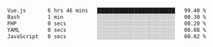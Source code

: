 <!--START_SECTION:waka-->

```txt
Vue.js       6 hrs 46 mins   █████████████████████████   99.40 %
Bash         1 min           ░░░░░░░░░░░░░░░░░░░░░░░░░   00.30 %
PHP          0 secs          ░░░░░░░░░░░░░░░░░░░░░░░░░   00.20 %
YAML         0 secs          ░░░░░░░░░░░░░░░░░░░░░░░░░   00.08 %
JavaScript   0 secs          ░░░░░░░░░░░░░░░░░░░░░░░░░   00.02 %
```

<!--END_SECTION:waka-->

